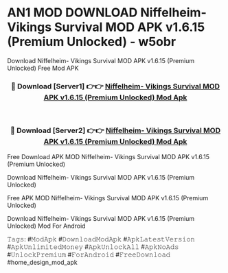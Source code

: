 # AN1 MOD DOWNLOAD Niffelheim- Vikings Survival MOD APK v1.6.15 (Premium Unlocked) - w5obr
Download Niffelheim- Vikings Survival MOD APK v1.6.15 (Premium Unlocked) Free Mod APK

<div align="center">
<h3>🔴 Download [Server1] 👉👉 <a href="https://apk-comot.site?title=Niffelheim-_Vikings_Survival_MOD_APK_v1.6.15_(Premium_Unlocked)">Niffelheim- Vikings Survival MOD APK v1.6.15 (Premium Unlocked) Mod Apk</a></h3><br>

<h3>🔴 Download [Server2] 👉👉 <a href="https://apk-comot.site?title=Niffelheim-_Vikings_Survival_MOD_APK_v1.6.15_(Premium_Unlocked)">Niffelheim- Vikings Survival MOD APK v1.6.15 (Premium Unlocked) Mod Apk</a></h3>
</div>


Free Download APK MOD Niffelheim- Vikings Survival MOD APK v1.6.15 (Premium Unlocked)

Download Niffelheim- Vikings Survival MOD APK v1.6.15 (Premium Unlocked) 

Free APK MOD Niffelheim- Vikings Survival MOD APK v1.6.15 (Premium Unlocked) 

Download Niffelheim- Vikings Survival MOD APK v1.6.15 (Premium Unlocked) Mod For Android

𝚃𝚊𝚐𝚜: #𝙼𝚘𝚍𝙰𝚙𝚔 #𝙳𝚘𝚠𝚗𝚕𝚘𝚊𝚍𝙼𝚘𝚍𝙰𝚙𝚔 #𝙰𝚙𝚔𝙻𝚊𝚝𝚎𝚜𝚝𝚅𝚎𝚛𝚜𝚒𝚘𝚗 #𝙰𝚙𝚔𝚄𝚗𝚕𝚒𝚖𝚒𝚝𝚎𝚍𝙼𝚘𝚗𝚎𝚢 #𝙰𝚙𝚔𝚄𝚗𝚕𝚘𝚌𝚔𝙰𝚕𝚕 #𝙰𝚙𝚔𝙽𝚘𝙰𝚍𝚜 #𝚄𝚗𝚕𝚘𝚌𝚔𝙿𝚛𝚎𝚖𝚒𝚞𝚖 #𝙵𝚘𝚛𝙰𝚗𝚍𝚛𝚘𝚒𝚍 #𝙵𝚛𝚎𝚎𝙳𝚘𝚠𝚗𝚕𝚘𝚊𝚍 #home_design_mod_apk